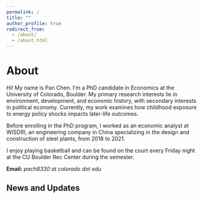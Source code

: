 ```yaml
---
permalink: /
title: ""
author_profile: true
redirect_from: 
  - /about/
  - /about.html
---
```


# About

Hi! My name is Pan Chen. I'm a PhD candidate in Economics at the University of Colorado, Boulder. My primary research interests lie in environment, development, and economic history, with secondary interests in political economy. Currently, my work examines how childhood exposure to energy policy shocks impacts later-life outcomes.

Before enrolling in the PhD program, I worked as an economic analyst at WISDRI, an engineering company in China specializing in the design and construction of steel plants, from 2018 to 2021.

I enjoy playing basketball and can be found on the court every Friday night at the CU Boulder Rec Center during the semester.

**Email:** *pach8330 at colorado dot edu*

## News and Updates
